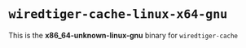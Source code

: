 # `wiredtiger-cache-linux-x64-gnu`

This is the **x86_64-unknown-linux-gnu** binary for `wiredtiger-cache`
